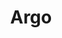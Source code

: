 ---
blog: https://blog.argoproj.io/
git: https://github.com/argoproj/argo
logohandle: argoprojio
sort: argo
title: Argo
website: https://argoproj.github.io/
---
